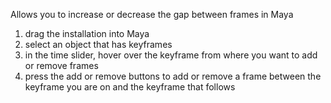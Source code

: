 Allows you to increase or decrease the gap between frames in Maya 
1. drag the installation into Maya
2. select an object that has keyframes
3. in the time slider, hover over the keyframe from where you want to add or remove frames
4. press the add or remove buttons to add or remove a frame between the keyframe you are on and the keyframe that follows 
